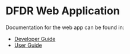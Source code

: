 # DFDR Web Application

Documentation for the web app can be found in: 
- [Developer Guide](docs/DeveloperGuide.md)
- [User Guide](docs/UserGuide.md)

